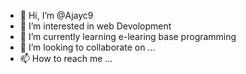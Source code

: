 - 👋 Hi, I’m @Ajayc9
- 👀 I’m interested in web Devolopment 
- 🌱 I’m currently learning e-learing base programming 
- 💞️ I’m looking to collaborate on ...
- 📫 How to reach me ...

<!---
Ajayc9/Ajayc9 is a ✨ special ✨ repository because its `README.md` (this file) appears on your GitHub profile.
You can click the Preview link to take a look at your changes.
--->
